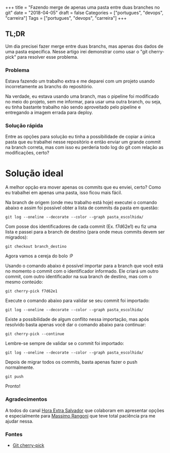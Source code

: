 +++
title = "Fazendo merge de apenas uma pasta entre duas branches no git"
date = "2018-04-05"
draft = false
Categories = ["portugues", "devops", "carreira"]
Tags = ["portugues", "devops", "carreira"]
+++

## TL;DR

Um dia precisei fazer merge entre duas branchs, mas apenas dos dados de uma pasta específica. Nesse artigo irei demonstrar como usar o "git cherry-pick" para resolver esse problema.

### Problema

Estava fazendo um trabalho extra e me deparei com um projeto usando incorretamente as branchs do repositório. 

Na verdade, eu estava usando uma branch, mas o pipeline foi modificado no meio do projeto, sem me informar, para usar uma outra branch, ou seja, eu tinha bastante trabalho não sendo aproveitado pelo pipeline e entregando a imagem errada para deploy.

### Solução rápida

Entre as opções para solução eu tinha a possibilidade de copiar a única pasta que eu trabalhei nesse repositório e então enviar um grande commit na branch correta, mas com isso eu perderia todo log do git com relação as modificações, certo?

# Solução ideal

A melhor opção era mover apenas os commits que eu enviei, certo? Como eu trabalhei em apenas uma pasta, isso ficou mais fácil.

Na branch de origem (onde meu trabalho está hoje) executei o comando abaixo e assim foi possível obter a lista de commits da pasta em questão:

```
git log --oneline --decorate --color --graph pasta_escolhida/
```

Com posse dos identificadores de cada commit (Ex. f7d62e1) eu fiz uma lista e passei para a branch de destino (para onde meus commits devem ser migrados):

```
git checkout branch_destino
```

Agora vamos a cereja do bolo :P

Usando o comando abaixo é possível importar para a branch que você está no momento o commit com o identificador informado. Ele criará um outro commit, com outro identificador na sua branch de destino, mas com o mesmo conteúdo:

```
git cherry-pick f7d62e1
```

Execute o comando abaixo para validar se seu commit foi importado:

```
git log --oneline --decorate --color --graph pasta_escolhida/
```

Existe a possibilidade de algum conflito nessa importação, mas após resolvido basta apenas você dar o comando abaixo para continuar:

```
git cherry-pick --continue
```

Lembre-se sempre de validar se o commit foi importado:

```
git log --oneline --decorate --color --graph pasta_escolhida/
```

Depois de migrar todos os commits, basta apenas fazer o push normalmente.

```
git push
```

Pronto! 

### Agradecimentos

A todos do canal [Hora Extra Salvador](http://horaextra.org) que colaboram em apresentar opções e especialmente para [Massimo Rangoni](https://stackoverflow.com/users/1375596/manzapanza) que teve total paciência pra me ajudar nessa.

### Fontes

- [Git cherry-pick](https://git-scm.com/docs/git-cherry-pick)
